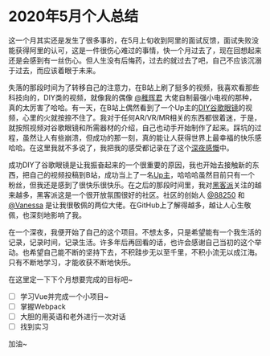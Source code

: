 # 2020年5月个人总结

这一个月其实还是发生了很多事的，在5月上旬收到阿里的面试反馈，面试失败没能获得阿里的认可，这是一件很伤心难过的事情，快一个月过去了，现在回想起来还是会感到有一丝伤心。但人生没有后悔药，过去的就过去了吧，自己不应该沉溺于过去，而应该着眼于未来。

失落的那段时间为了转移自己的注意力，在B站上刷了挺多的视频，我喜欢看那些科技向的，DIY类的视频，就像我的偶像 [@稚晖君](https://space.bilibili.com/20259914) 大佬自制最强小电视的那种，真的太厉害了哈哈。有一天，在B站上偶然看到了一个Up主的[DIY谷歌眼镜](https://www.bilibili.com/video/BV13Z4y147CA)的视频，心里的火就按捺不住了。我对于任何AR/VR/MR相关的东西都很着迷，于是，就按照视频对谷歌眼镜和所需器材的介绍，自己也动手开始制作了起来。踩坑的过程，虽然让人有些崩溃，但成功的那一刻，真的能让人获得世界上最幸福的快乐感哈哈。在这里我就不多说了，我把我的感受都记录在了这个[深夜感慨](http://www.yaindream.com/articles/2020/05/17/1589648038134.html)中。

成功DIY了谷歌眼镜是让我振奋起来的一个很重要的原因，我也开始去接触新的东西，把自己的视频投稿到B站，成功当上了一名[Up主](https://space.bilibili.com/106491836)，哈哈哈虽然目前只有一个粉丝，但我还是感到了很快乐很快乐。在之后的那段时间里，我对[黑客派](https://hacpai.com/)关注的越来越多，黑客派这是一个很开放氛围很好的社区。社区的创始人 [@88250](https://hacpai.com/member/88250) 和 [@Vanessa](https://hacpai.com/member/Vanessa) 是让我很敬佩的两位大佬。在GitHub上了解得越多，越让人心生敬佩，也深刻地影响了我。

在一个深夜，我便开始了自己的这个项目。不想太多，只是希望能有一个我生活的记录，记录时间，记录生活。许多年后再回看的话，也许会感谢自己当初的这个举动。也希望自己能不断的坚持下去，不积跬步无以至千里，不积小流无以成江海。只有不断地学习，才能收获不断地快乐。

在这里定一下下个月想要完成的目标吧~
- [ ] 学习Vue并完成一个小项目~
- [ ] 掌握Webpack
- [ ] 大胆的用英语和老外进行一次对话
- [ ] 找到实习

加油~